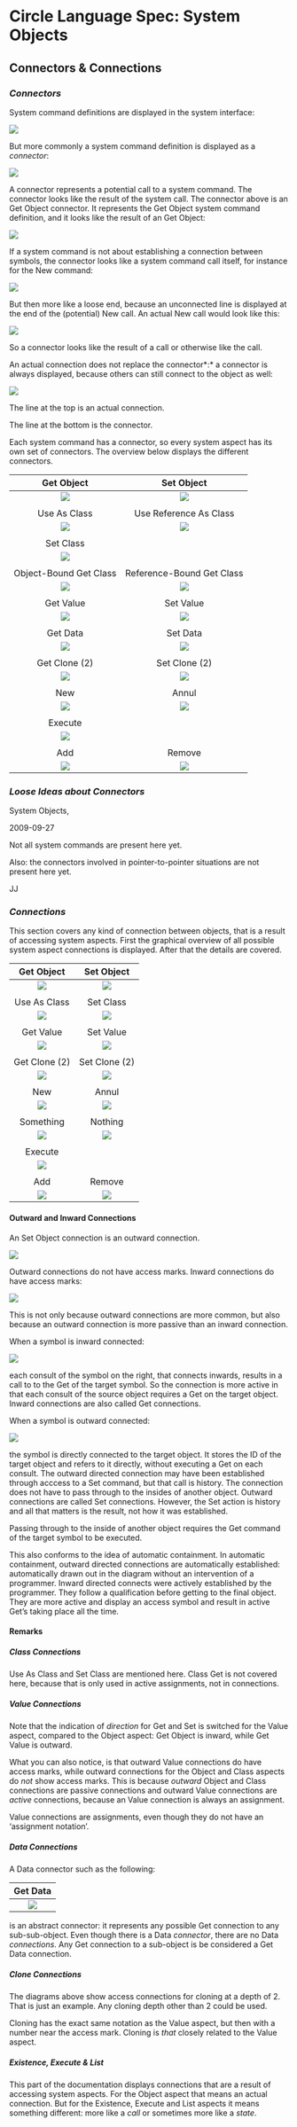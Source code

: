 ﻿Circle Language Spec: System Objects
====================================

Connectors & Connections
------------------------

### ***Connectors***

System command definitions are displayed in the system interface:

![](images/4.%20Connectors%20&%20Connections.001.png)

But more commonly a system command definition is displayed as a *connector*:

![](images/4.%20Connectors%20&%20Connections.002.png)

A connector represents a potential call to a system command. The connector looks like the result of the system call. The connector above is an Get Object connector. It represents the Get Object system command definition, and it looks like the result of an Get Object:

![](images/4.%20Connectors%20&%20Connections.003.png)

If a system command is not about establishing a connection between symbols, the connector looks like a system command call itself, for instance for the New command:

![](images/4.%20Connectors%20&%20Connections.004.png)

But then more like a loose end, because an unconnected line is displayed at the end of the (potential) New call. An actual New call would look like this:

![](images/4.%20Connectors%20&%20Connections.005.png)

So a connector looks like the result of a call or otherwise like the call.

An actual connection does not replace the connector*:* a connector is always displayed, because others can still connect to the object as well:

![](images/4.%20Connectors%20&%20Connections.006.png)

The line at the top is an actual connection.

The line at the bottom is the connector.

Each system command has a connector, so every system aspect has its own set of connectors. The overview below displays the different connectors.


|Get Object|Set Object|
| :-: | :-: |
|![](images/4.%20Connectors%20&%20Connections.002.png)|![](images/4.%20Connectors%20&%20Connections.007.png)|
|||
|Use As Class|Use Reference As Class|
|![](images/4.%20Connectors%20&%20Connections.008.png)|![](images/4.%20Connectors%20&%20Connections.009.png)|
|||
|Set Class||
|![](images/4.%20Connectors%20&%20Connections.010.png)||
|||
|Object-Bound Get Class|Reference-Bound Get Class|
|![](images/4.%20Connectors%20&%20Connections.011.png)|![](images/4.%20Connectors%20&%20Connections.012.png)|
|||
|Get Value|Set Value|
|![](images/4.%20Connectors%20&%20Connections.013.png)|![](images/4.%20Connectors%20&%20Connections.014.png)|
|||
|Get Data|Set Data|
|![](images/4.%20Connectors%20&%20Connections.015.png)|![](images/4.%20Connectors%20&%20Connections.016.png)|
|||
|Get Clone (2)|Set Clone (2)|
|![](images/4.%20Connectors%20&%20Connections.017.png)|![](images/4.%20Connectors%20&%20Connections.018.png)|
|||
|New|Annul|
|![](images/4.%20Connectors%20&%20Connections.004.png)|![](images/4.%20Connectors%20&%20Connections.019.png)|
|||
|Execute||
|![](images/4.%20Connectors%20&%20Connections.020.png)||
|||
|Add|Remove|
|![](images/4.%20Connectors%20&%20Connections.021.png)|![](images/4.%20Connectors%20&%20Connections.022.png)|

### ***Loose Ideas about Connectors***

System Objects,

2009-09-27

Not all system commands are present here yet.

Also: the connectors involved in pointer-to-pointer situations are not present here yet.

JJ

### ***Connections***

This section covers any kind of connection between objects, that is a result of accessing system aspects. First the graphical overview of all possible system aspect connections is displayed. After that the details are covered.



|Get Object|Set Object|
| :-: | :-: |
|![](images/4.%20Connectors%20&%20Connections.003.png)|![](images/4.%20Connectors%20&%20Connections.023.png)|
|||
|Use As Class|Set Class|
|![](images/4.%20Connectors%20&%20Connections.024.png)|![](images/4.%20Connectors%20&%20Connections.025.png)|
|||
|Get Value |Set Value|
|![](images/4.%20Connectors%20&%20Connections.026.png)|![](images/4.%20Connectors%20&%20Connections.027.png)|
|||
|Get Clone (2)|Set Clone (2)|
|![](images/4.%20Connectors%20&%20Connections.028.png)|![](images/4.%20Connectors%20&%20Connections.029.png)|
|||
|New|Annul|
|![](images/4.%20Connectors%20&%20Connections.030.png)|![](images/4.%20Connectors%20&%20Connections.031.png)|
|||
|Something|Nothing|
|![](images/4.%20Connectors%20&%20Connections.032.png)|![](images/4.%20Connectors%20&%20Connections.033.png)|
|||
|Execute||
|![](images/4.%20Connectors%20&%20Connections.034.png)||
|||
|Add|Remove|
|![](images/4.%20Connectors%20&%20Connections.035.png)|![](images/4.%20Connectors%20&%20Connections.036.png)|

#### **Outward and Inward Connections**

An Set Object connection is an outward connection.

![](images/4.%20Connectors%20&%20Connections.023.png)

Outward connections do not have access marks. Inward connections do have access marks:

![](images/4.%20Connectors%20&%20Connections.003.png)

This is not only because outward connections are more common, but also because an outward connection is more passive than an inward connection.

When a symbol is inward connected:

![](images/4.%20Connectors%20&%20Connections.037.png)

each consult of the symbol on the right, that connects inwards, results in a call to to the Get of the target symbol. So the connection is more active in that each consult of the source object requires a Get on the target object. Inward connections are also called Get connections.

When a symbol is outward connected:

![](images/4.%20Connectors%20&%20Connections.038.png)

the symbol is directly connected to the target object. It stores the ID of the target object and refers to it directly, without executing a Get on each consult. The outward directed connection may have been established through acccess to a Set command, but that call is history. The connection does not have to pass through to the insides of another object. Outward connections are called Set connections. However, the Set action is history and all that matters is the result, not how it was established.

Passing through to the inside of another object requires the Get command of the target symbol to be executed.

This also conforms to the idea of automatic containment. In automatic containment, outward directed connections are automatically established: automatically drawn out in the diagram without an intervention of a programmer. Inward directed connects were actively established by the programmer. They follow a qualification before getting to the final object. They are more active and display an access symbol and result in active Get’s taking place all the time.

#### **Remarks**

##### *Class Connections*

Use As Class and Set Class are mentioned here. Class Get is not covered here, because that is only used in active assignments, not in connections.

##### *Value Connections* 

Note that the indication of *direction* for Get and Set is switched for the Value aspect, compared to the Object aspect: Get Object is inward, while Get Value is outward.

What you can also notice, is that outward Value connections do have access marks, while outward connections for the Object and Class aspects do *not* show access marks. This is because *outward* Object and Class connections are passive connections and outward Value connections are *active* connections, because an Value connection is always an assignment.

Value connections are assignments, even though they do not have an ‘assignment notation’.

##### *Data Connections*

A Data connector such as the following:


|Get Data|
| :-: |
|![](images/4.%20Connectors%20&%20Connections.039.png)|

is an abstract connector: it represents any possible Get connection to any sub-sub-object. Even though there is a Data *connector*, there are no Data *connections*. Any Get connection to a sub-object is be considered a Get Data connection.

##### *Clone Connections*

The diagrams above show access connections for cloning at a depth of 2. That is just an example. Any cloning depth other than 2 could be used.

Cloning has the exact same notation as the Value aspect, but then with a number near the access mark. Cloning is *that* closely related to the Value aspect.

##### *Existence, Execute & List*

This part of the documentation displays connections that are a result of accessing system aspects. For the Object aspect that means an actual connection. But for the Existence, Execute and List aspects it means something different: more like a *call* or sometimes more like a *state*.
